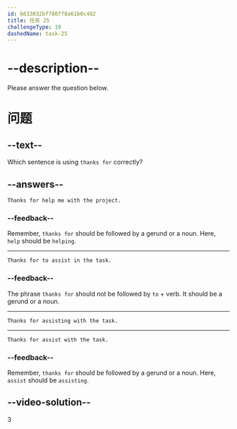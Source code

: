 ```yaml
---
id: 6633032bf786ff8a61b0c482
title: 任务 25
challengeType: 19
dashedName: task-25
---
```


# --description--

Please answer the question below.

# 问题

## --text--

Which sentence is using `thanks for` correctly?

## --answers--

`Thanks for help me with the project.`

### --feedback--

Remember, `thanks for` should be followed by a gerund or a noun. Here, `help` should be `helping`.

---

`Thanks for to assist in the task.`

### --feedback--

The phrase `thanks for` should not be followed by `to` + verb. It should be a gerund or a noun.

---

`Thanks for assisting with the task.`

---

`Thanks for assist with the task.`

### --feedback--

Remember, `thanks for` should be followed by a gerund or a noun. Here, `assist` should be `assisting`.

## --video-solution--

3
